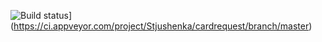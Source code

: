 ![Build status](https://ci.appveyor.com/api/projects/status/f1otqxiy86mwb2lv/branch/master?svg=true)](https://ci.appveyor.com/project/Stjushenka/cardrequest/branch/master)